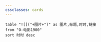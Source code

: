 ```yaml
---
cssclasses: cards
---
```

    
```dataview
table "![]("+图片+")" as 图片,标题,时时,链接
from "O-电影1900"
sort 时时 desc
```
   
